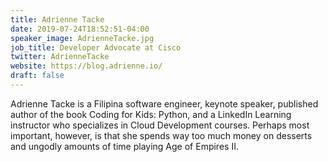 ```yaml
---
title: Adrienne Tacke
date: 2019-07-24T18:52:51-04:00
speaker_image: AdrienneTacke.jpg
job_title: Developer Advocate at Cisco
twitter: AdrienneTacke
website: https://blog.adrienne.io/
draft: false
---
```


Adrienne Tacke is a Filipina software engineer, keynote speaker, published author of the book Coding for Kids: Python, and a LinkedIn Learning instructor who specializes in Cloud Development courses. Perhaps most important, however, is that she spends way too much money on desserts and ungodly amounts of time playing Age of Empires II.
